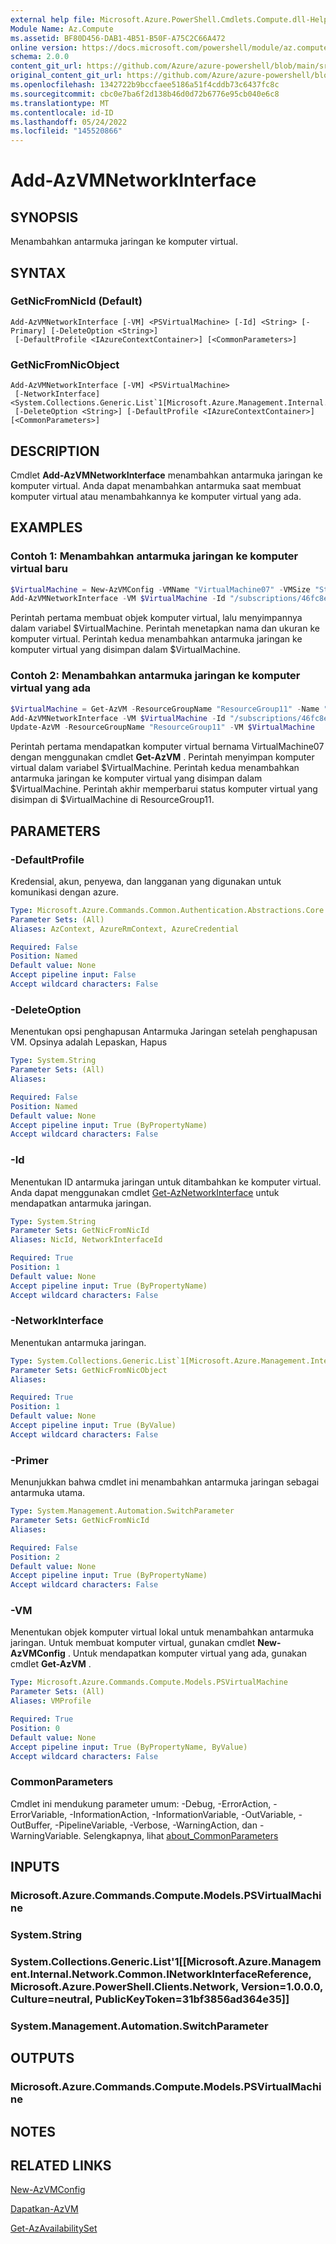 ```yaml
---
external help file: Microsoft.Azure.PowerShell.Cmdlets.Compute.dll-Help.xml
Module Name: Az.Compute
ms.assetid: BF80D456-DAB1-4B51-B50F-A75C2C66A472
online version: https://docs.microsoft.com/powershell/module/az.compute/add-azvmnetworkinterface
schema: 2.0.0
content_git_url: https://github.com/Azure/azure-powershell/blob/main/src/Compute/Compute/help/Add-AzVMNetworkInterface.md
original_content_git_url: https://github.com/Azure/azure-powershell/blob/main/src/Compute/Compute/help/Add-AzVMNetworkInterface.md
ms.openlocfilehash: 1342722b9bccfaee5186a51f4cddb73c6437fc8c
ms.sourcegitcommit: cbc0e7ba6f2d138b46d0d72b6776e95cb040e6c8
ms.translationtype: MT
ms.contentlocale: id-ID
ms.lasthandoff: 05/24/2022
ms.locfileid: "145520866"
---
```

# Add-AzVMNetworkInterface

## SYNOPSIS
Menambahkan antarmuka jaringan ke komputer virtual.

## SYNTAX

### GetNicFromNicId (Default)
```
Add-AzVMNetworkInterface [-VM] <PSVirtualMachine> [-Id] <String> [-Primary] [-DeleteOption <String>]
 [-DefaultProfile <IAzureContextContainer>] [<CommonParameters>]
```

### GetNicFromNicObject
```
Add-AzVMNetworkInterface [-VM] <PSVirtualMachine>
 [-NetworkInterface] <System.Collections.Generic.List`1[Microsoft.Azure.Management.Internal.Network.Common.INetworkInterfaceReference]>
 [-DeleteOption <String>] [-DefaultProfile <IAzureContextContainer>] [<CommonParameters>]
```

## DESCRIPTION
Cmdlet **Add-AzVMNetworkInterface** menambahkan antarmuka jaringan ke komputer virtual.
Anda dapat menambahkan antarmuka saat membuat komputer virtual atau menambahkannya ke komputer virtual yang ada.

## EXAMPLES

### Contoh 1: Menambahkan antarmuka jaringan ke komputer virtual baru
```powershell
$VirtualMachine = New-AzVMConfig -VMName "VirtualMachine07" -VMSize "Standard_A1"
Add-AzVMNetworkInterface -VM $VirtualMachine -Id "/subscriptions/46fc8ea4-2de6-4179-8ab1-365da4121af4/resourceGroups/contoso/providers/Microsoft.Network/networkInterfaces/sshNIC"
```

Perintah pertama membuat objek komputer virtual, lalu menyimpannya dalam variabel $VirtualMachine.
Perintah menetapkan nama dan ukuran ke komputer virtual.
Perintah kedua menambahkan antarmuka jaringan ke komputer virtual yang disimpan dalam $VirtualMachine.

### Contoh 2: Menambahkan antarmuka jaringan ke komputer virtual yang ada
```powershell
$VirtualMachine = Get-AzVM -ResourceGroupName "ResourceGroup11" -Name "VirtualMachine07"
Add-AzVMNetworkInterface -VM $VirtualMachine -Id "/subscriptions/46fc8ea4-2de6-4179-8ab1-365da4121af4/resourceGroups/contoso/providers/Microsoft.Network/networkInterfaces/sshNIC"
Update-AzVM -ResourceGroupName "ResourceGroup11" -VM $VirtualMachine
```

Perintah pertama mendapatkan komputer virtual bernama VirtualMachine07 dengan menggunakan cmdlet **Get-AzVM** .
Perintah menyimpan komputer virtual dalam variabel $VirtualMachine.
Perintah kedua menambahkan antarmuka jaringan ke komputer virtual yang disimpan dalam $VirtualMachine.
Perintah akhir memperbarui status komputer virtual yang disimpan di $VirtualMachine di ResourceGroup11.

## PARAMETERS

### -DefaultProfile
Kredensial, akun, penyewa, dan langganan yang digunakan untuk komunikasi dengan azure.

```yaml
Type: Microsoft.Azure.Commands.Common.Authentication.Abstractions.Core.IAzureContextContainer
Parameter Sets: (All)
Aliases: AzContext, AzureRmContext, AzureCredential

Required: False
Position: Named
Default value: None
Accept pipeline input: False
Accept wildcard characters: False
```

### -DeleteOption
Menentukan opsi penghapusan Antarmuka Jaringan setelah penghapusan VM. Opsinya adalah Lepaskan, Hapus

```yaml
Type: System.String
Parameter Sets: (All)
Aliases:

Required: False
Position: Named
Default value: None
Accept pipeline input: True (ByPropertyName)
Accept wildcard characters: False
```

### -Id
Menentukan ID antarmuka jaringan untuk ditambahkan ke komputer virtual.
Anda dapat menggunakan cmdlet [Get-AzNetworkInterface](/powershell/module/az.network/get-aznetworkinterface) untuk mendapatkan antarmuka jaringan.

```yaml
Type: System.String
Parameter Sets: GetNicFromNicId
Aliases: NicId, NetworkInterfaceId

Required: True
Position: 1
Default value: None
Accept pipeline input: True (ByPropertyName)
Accept wildcard characters: False
```

### -NetworkInterface
Menentukan antarmuka jaringan.

```yaml
Type: System.Collections.Generic.List`1[Microsoft.Azure.Management.Internal.Network.Common.INetworkInterfaceReference]
Parameter Sets: GetNicFromNicObject
Aliases:

Required: True
Position: 1
Default value: None
Accept pipeline input: True (ByValue)
Accept wildcard characters: False
```

### -Primer
Menunjukkan bahwa cmdlet ini menambahkan antarmuka jaringan sebagai antarmuka utama.

```yaml
Type: System.Management.Automation.SwitchParameter
Parameter Sets: GetNicFromNicId
Aliases:

Required: False
Position: 2
Default value: None
Accept pipeline input: True (ByPropertyName)
Accept wildcard characters: False
```

### -VM
Menentukan objek komputer virtual lokal untuk menambahkan antarmuka jaringan.
Untuk membuat komputer virtual, gunakan cmdlet **New-AzVMConfig** .
Untuk mendapatkan komputer virtual yang ada, gunakan cmdlet **Get-AzVM** .

```yaml
Type: Microsoft.Azure.Commands.Compute.Models.PSVirtualMachine
Parameter Sets: (All)
Aliases: VMProfile

Required: True
Position: 0
Default value: None
Accept pipeline input: True (ByPropertyName, ByValue)
Accept wildcard characters: False
```

### CommonParameters
Cmdlet ini mendukung parameter umum: -Debug, -ErrorAction, -ErrorVariable, -InformationAction, -InformationVariable, -OutVariable, -OutBuffer, -PipelineVariable, -Verbose, -WarningAction, dan -WarningVariable. Selengkapnya, lihat [about_CommonParameters](http://go.microsoft.com/fwlink/?LinkID=113216)

## INPUTS

### Microsoft.Azure.Commands.Compute.Models.PSVirtualMachine

### System.String

### System.Collections.Generic.List'1[[Microsoft.Azure.Management.Internal.Network.Common.INetworkInterfaceReference, Microsoft.Azure.PowerShell.Clients.Network, Version=1.0.0.0, Culture=neutral, PublicKeyToken=31bf3856ad364e35]]

### System.Management.Automation.SwitchParameter

## OUTPUTS

### Microsoft.Azure.Commands.Compute.Models.PSVirtualMachine

## NOTES

## RELATED LINKS

[New-AzVMConfig](./New-AzVMConfig.md)

[Dapatkan-AzVM](./Get-AzVM.md)

[Get-AzAvailabilitySet](./Get-AzAvailabilitySet.md)
